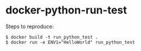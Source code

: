 # docker-python-run-test

Steps to reproduce:
```
$ docker build -t run_python_test .
$ docker run -e ENV1="HelloWorld" run_python_test
```
